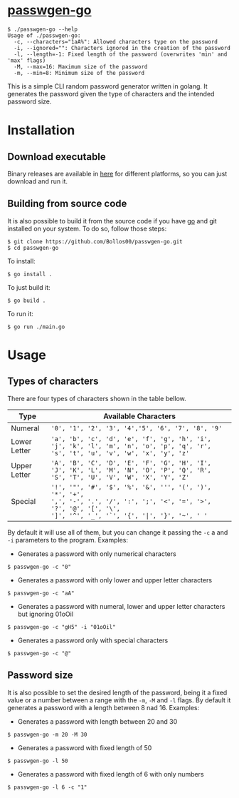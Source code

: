 # [passwgen-go](https://github.com/Bollos00/passwgen-go)

```
$ ./passwgen-go --help
Usage of ./passwgen-go:
  -c, --characters="1aA%": Allowed characters type on the password
  -i, --ignored="": Characters ignored in the creation of the password
  -l, --length=-1: Fixed length of the password (overwrites 'min' and 'max' flags)
  -M, --max=16: Maximum size of the password
  -m, --min=8: Minimum size of the password
```

This is a simple CLI random password generator written in golang. It generates the password given the type of characters and the intended password size.

# Installation

## Download executable

Binary releases are available in [here](https://github.com/Bollos00/passwgen-go/releases) for different platforms, so you can just download and run it.

## Building from source code

It is also possible to build it from the source code if you have [go](https://go.dev/dl/) and git installed on your system. To do so, follow those steps:

```
$ git clone https://github.com/Bollos00/passwgen-go.git
$ cd passwgen-go
```

To install:
```
$ go install .
```

To just build it:
```
$ go build .
```

To run it:
```
$ go run ./main.go
```

# Usage

## Types of characters

There are four types of characters shown in the table bellow.

| Type         | Available Characters |
|--------------|----------------------|
| Numeral      |   `'0', '1', '2', '3', '4','5', '6', '7', '8', '9'` |
| Lower Letter | `'a', 'b', 'c', 'd', 'e', 'f', 'g', 'h', 'i', 'j', 'k', 'l', 'm', 'n', 'o', 'p', 'q', 'r', 's', 't', 'u', 'v', 'w', 'x', 'y', 'z'`|
| Upper Letter | `'A', 'B', 'C', 'D', 'E', 'F', 'G', 'H', 'I', 'J', 'K', 'L', 'M', 'N', 'O', 'P', 'Q', 'R', 'S', 'T', 'U', 'V', 'W', 'X', 'Y', 'Z'`|
| Special      | <code>'!', '"', '#', '$', '%', '&', '\'', '(', ')', '*', '+', ',', '-', '.', '/', ':', ';', '<', '=', '>', '?', '@', '[', '\\', ']', '^', '_', '\`', '{', '\|', '}', '~', ' '</code> |

By default it will use all of them, but you can change it passing the `-c` a and `-i` parameters to the program. Examples:

* Generates a password with only numerical characters
```
$ passwgen-go -c "0"
```

* Generates a password with only lower and upper letter characters
```
$ passwgen-go -c "aA"
```

* Generates a password with numeral, lower and upper letter characters but ignoring 01oOil
```
$ passwgen-go -c "gH5" -i "01oOil"
```

* Generates a password only with special characters
```
$ passwgen-go -c "@"
```

## Password size
It is also possible to set the desired length of the password, being it a fixed value or a number between a range with the `-m`, `-M` and `-l` flags. By default it generates a password with a length between 8 nad 16. Examples:

* Generates a password with length between 20 and 30
```
$ passwgen-go -m 20 -M 30
```

* Generates a password with fixed length of 50
```
$ passwgen-go -l 50
```

* Generates a password with fixed length of 6 with only numbers
```
$ passwgen-go -l 6 -c "1"
```